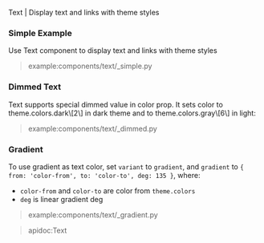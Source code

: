 Text | Display text and links with theme styles

### Simple Example

Use Text component to display text and links with theme styles

> example:components/text/_simple.py

### Dimmed Text

Text supports special dimmed value in color prop. It sets color to theme.colors.dark\\[2\\] in dark theme and to theme.colors.gray\\[6\\] in light:

> example:components/text/_dimmed.py

### Gradient

To use gradient as text color, set `variant` to `gradient`, and `gradient` to `{ from: 'color-from', to: 'color-to', deg: 135 }`, where:

   * `color-from` and `color-to` are color from `theme.colors`
   * `deg` is linear gradient deg

> example:components/text/_gradient.py

> apidoc:Text
